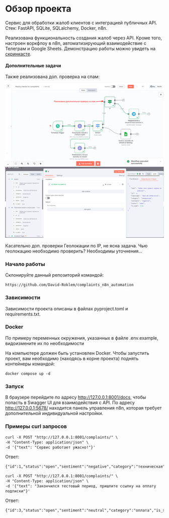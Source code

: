 # Обзор проекта
Сервис для обработки жалоб клиентов с интеграцией публичных API. Стек: FastAPI, SQLite, SQLalchemy, Docker, n8n.

Реализована функциональность создания жалоб через API. Кроме того, настроен воркфлоу в n8n, автоматизирующий
взаимодействие с Телеграм и Google Sheets. Демонстрацию работы можно увидеть на [скринкасте](https://disk.yandex.ru/i/iTA-K8W5_aldcA).

#### Дополнительные задачи
Также реализована доп. проверка на спам:

<img src="https://github.com/David-Roklem/complaints_n8n_automation/blob/main/Доп%20проверка%20на%20спам%201.png" alt="Описание изображения" width="800"/>

<img src="https://github.com/David-Roklem/complaints_n8n_automation/blob/main/Доп%20проверка%20на%20спам%202.png" alt="Описание изображения" width="800"/>

Касательно доп. проверки Геолокации по IP, не ясна задача. Чью геолокацию необходимо проверить? Необходимы уточнения...

### Начало работы
Склонируйте данный репозиторий командой:
```
https://github.com/David-Roklem/complaints_n8n_automation
```

### Зависимости
Зависимости проекта описаны в файлах pyproject.toml и requirements.txt.

### Docker
По примеру переменных окружения, указанных в файле .env.example, видоизмените их по необходимости

На компьютере должен быть установлен Docker. Чтобы запустить проект, вам необходимо (находясь в корне проекта) поднять контейнеры командой:
```
docker compose up -d
```

### Запуск
В браузере перейдите по адресу http://127.0.0.1:8001/docs, чтобы попасть в Swagger UI для взаимодействия с API.
По адресу http://127.0.0.1:5678/ находится панель управления n8n, которая требует дополнительной индивидуальной
настройки.

### Примеры curl запросов
```
curl -X POST "http://127.0.0.1:8001/complaints/" \
-H "Content-Type: application/json" \
-d '{"text": "Сервис работает ужасно!"}'
```
Ответ:
```
{"id":1,"status":"open","sentiment":"negative","category":"техническая","is_spam":false}
```

```
curl -X POST "http://127.0.0.1:8001/complaints/" \
-H "Content-Type: application/json" \
-d '{"text": "Закончился тестовый период, пришлите ссылку на оплату подписки"}'
```
Ответ:
```
{"id":3,"status":"open","sentiment":"neutral","category":"оплата","is_spam":false}
